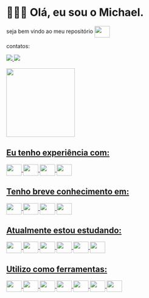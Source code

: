 # 🧑🏽‍💻 Olá, eu sou o Michael.

<div>
<p>seja bem vindo ao meu repositório <img align="center" height="30" width="40" src="https://cdn.jsdelivr.net/gh/devicons/devicon/icons/github/github-original.svg"></p>
<p>contatos:</p>
<a href="mailto:mic.oliveira.ti@gmail.com"><img src="https://img.shields.io/badge/Gmail-D14836?style=for-the-badge&logo=gmail&logoColor=white">
<a href="https://www.linkedin.com/in/michaelldo-devops/"><img src="https://img.shields.io/badge/LinkedIn-0077B5?style=for-the-badge&logo=linkedin&logoColor=white">



</div><br>

<!--- status pego no site https://github.com/anuraghazra/github-readme-stats --->
<div>
  <a href="https:beacons.ai/michaelldo">
  <img height="180cm" src="https://github-readme-stats.vercel.app/api?username=michaelldo&count_private-true&show_icons=true&theme=blue-green"/>
</div>

## Eu tenho experiência com:
<!--- Icones pego no site https://devicon.dev/ --->
<div style-"display: inline_block">
  <img align="center" alt-"mic-java" height="30" width="40" src="https://cdn.jsdelivr.net/gh/devicons/devicon/icons/java/java-original.svg">
  <img align="center" alt-"mic-php" height="30" width="40" src="https://cdn.jsdelivr.net/gh/devicons/devicon/icons/php/php-original.svg">
  <img align="center" alt-"mic-html" height="30" width="40" src="https://cdn.jsdelivr.net/gh/devicons/devicon/icons/html5/html5-original.svg">
  <img align="center" alt-"mic-css" height="30" width="40" src="https://cdn.jsdelivr.net/gh/devicons/devicon/icons/css3/css3-plain-wordmark.svg"">
</div>

## Tenho breve conhecimento em:
<!--- Icones pego no site https://devicon.dev/ --->
<div style-"display: inline_block">
  <img align="center" alt-"mic-csharp" height="30" width="40" src="https://cdn.jsdelivr.net/gh/devicons/devicon/icons/csharp/csharp-original.svg">
  <img align="center" alt-"mic-bash" height="30" width="40" src="https://cdn.jsdelivr.net/gh/devicons/devicon/icons/bash/bash-original.svg">
  <img align="center" alt-"mic-python" height="30" width="40" src="https://cdn.jsdelivr.net/gh/devicons/devicon/icons/python/python-original-wordmark.svg">
  <img align="center" alt-"mic-python" height="30" width="40" src="https://cdn.jsdelivr.net/gh/devicons/devicon/icons/markdown/markdown-original.svg">
</div>

## Atualmente estou estudando:
<!--- Icones pego no site https://devicon.dev/ --->
<div style-"display: inline_block">
  <img align="center" alt-"mic-csharp" height="30" width="40" src="https://cdn.jsdelivr.net/gh/devicons/devicon/icons/docker/docker-original-wordmark.svg">
  <img align="center" alt-"mic-bash" height="30" width="40" src="https://cdn.jsdelivr.net/gh/devicons/devicon/icons/redhat/redhat-original-wordmark.svg">
  <img align="center" alt-"mic-python" height="30" width="40" src="https://cdn.jsdelivr.net/gh/devicons/devicon/icons/bash/bash-original.svg">
  <img align="center" alt-"mic-python" height="30" width="40" src="https://cdn.jsdelivr.net/gh/devicons/devicon/icons/git/git-plain-wordmark.svg">
  <img align="center" alt-"mic-python" height="30" width="40" src="https://cdn.jsdelivr.net/gh/devicons/devicon/icons/markdown/markdown-original.svg">
  <img align="center" alt-"mic-python" height="30" width="40" src="https://cdn.jsdelivr.net/gh/devicons/devicon/icons/spring/spring-original-wordmark.svg">
</div>

## Utilizo como ferramentas:
<!--- Icones pego no site https://devicon.dev/ --->
<div style-"display: inline_block">
  <img align="center" alt-"mic-csharp" height="30" width="40" src="https://cdn.jsdelivr.net/gh/devicons/devicon/icons/linux/linux-original.svg">
  <img align="center" alt-"mic-bash" height="30" width="40" src="https://cdn.jsdelivr.net/gh/devicons/devicon/icons/vscode/vscode-original.svg">
  <img align="center" alt-"mic-python" height="30" width="40" src="https://cdn.jsdelivr.net/gh/devicons/devicon/icons/intellij/intellij-original.svg">
  <img align="center" alt-"mic-python" height="30" width="40" src="https://cdn.jsdelivr.net/gh/devicons/devicon/icons/windows8/windows8-original.svg">
  <img align="center" alt-"mic-python" height="30" width="40" src="https://cdn.jsdelivr.net/gh/devicons/devicon/icons/markdown/markdown-original.svg">
  <img align="center" alt-"mic-python" height="30" width="40" src="https://cdn.jsdelivr.net/gh/devicons/devicon/icons/github/github-original-wordmark.svg">
  <img align="center" alt-"mic-csharp" height="30" width="40" src="https://cdn.jsdelivr.net/gh/devicons/devicon/icons/docker/docker-original-wordmark.svg">
</div>

